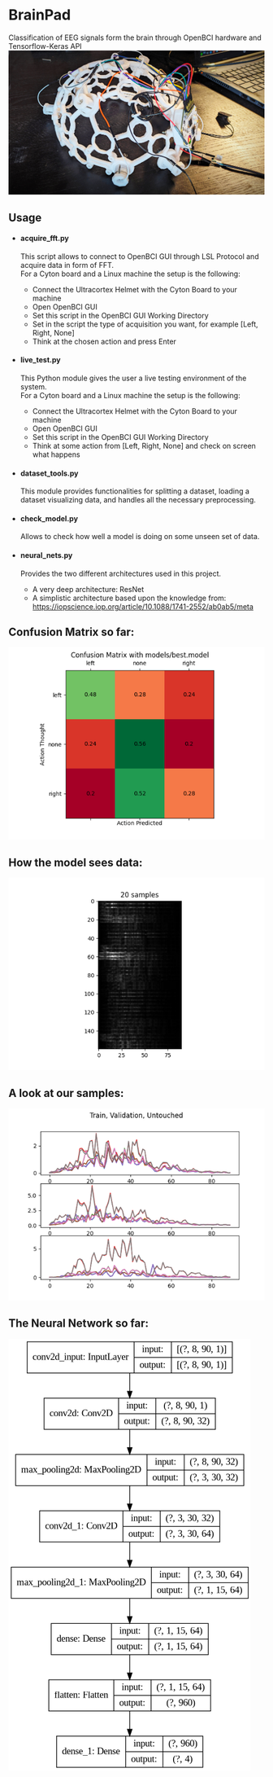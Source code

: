 # BrainPad
Classification of EEG signals form the brain through OpenBCI hardware and Tensorflow-Keras API
<img src="pictures/helmet.jpg">

## Usage
*   #### acquire_fft.py
    This script allows to connect to OpenBCI GUI
    through LSL Protocol and acquire data in form of FFT. <br>
    For a Cyton board and a Linux machine the setup is the following:
    *   Connect the Ultracortex Helmet with the Cyton Board to your machine
    *   Open OpenBCI GUI
    *   Set this script in the OpenBCI GUI Working Directory
    *   Set in the script the type of acquisition you want, for example [Left, Right, None]
    *   Think at the chosen action and press Enter
 
*   #### live_test.py
    This Python module gives the user a live testing environment of the system. <br>
    For a Cyton board and a Linux machine the setup is the following:
    *   Connect the Ultracortex Helmet with the Cyton Board to your machine
    *   Open OpenBCI GUI
    *   Set this script in the OpenBCI GUI Working Directory
    *   Think at some action from [Left, Right, None] and check on screen what happens

*   #### dataset_tools.py
    This module provides functionalities for splitting a dataset, loading a dataset
    visualizing data, and handles all the necessary preprocessing.
    
*   #### check_model.py
    Allows to check how well a model is doing on some unseen set of data.
    
*   #### neural_nets.py
    Provides the two different architectures used in this project. 
    *   A very deep architecture: ResNet
    *   A simplistic architecture based upon the knowledge from: <br> https://iopscience.iop.org/article/10.1088/1741-2552/ab0ab5/meta 
    
## Confusion Matrix so far:
<img src="pictures/confusion_matrix.png">

## How the model sees data:
<img src="pictures/how_model_sees.png">

## A look at our samples:
<img src="pictures/a_not_normalized_sample.png">

## The Neural Network so far:
<img src="pictures/crisnet.png">